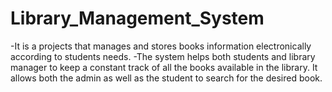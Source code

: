# Library_Management_System

-It is a projects that manages and stores books information electronically according to students needs.
-The system helps both students and library manager to keep a constant track of all the books available in the library. It allows both the admin as well as the student to search for the desired book.
